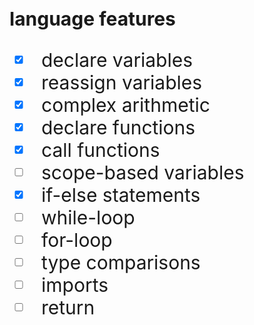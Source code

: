 language features
-
<style>
* {
    font-size: 30px;
}
</style>
- [x] declare variables
- [x] reassign variables
- [x] complex arithmetic
- [x] declare functions
- [x] call functions
- [ ] scope-based variables
- [x] if-else statements
- [ ] while-loop
- [ ] for-loop
- [ ] type comparisons
- [ ] imports
- [ ] return